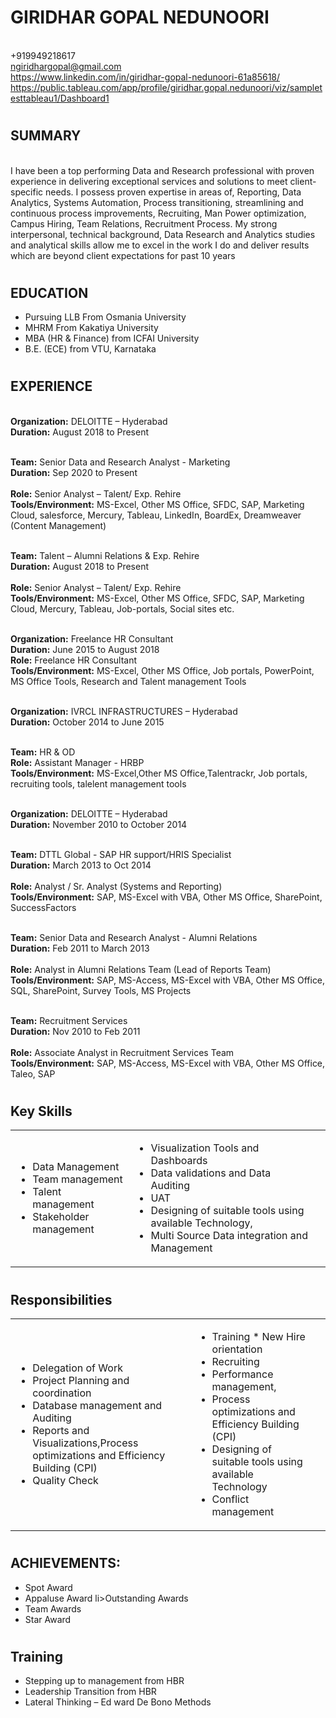 # <h1>GIRIDHAR GOPAL NEDUNOORI
<br>+919949218617
<br>ngiridhargopal@gmail.com
<br>https://www.linkedin.com/in/giridhar-gopal-nedunoori-61a85618/
<br>https://public.tableau.com/app/profile/giridhar.gopal.nedunoori/viz/sampletesttableau1/Dashboard1
  
# <h2>SUMMARY
  <br>
I have been a top performing  Data and Research professional with proven experience in delivering exceptional services and solutions to meet client-specific needs. I possess proven expertise in areas of, Reporting, Data Analytics, Systems Automation, Process transitioning, streamlining and continuous process improvements, Recruiting, Man Power optimization, Campus Hiring, Team Relations, Recruitment Process. My strong interpersonal, technical background, Data Research and Analytics studies and analytical skills allow me to excel in the work I do and deliver results which are beyond client expectations for past 10 years

# <h2>EDUCATION
<Ul>
<li>Pursuing LLB From Osmania University
<li>MHRM From Kakatiya University
<li>MBA (HR & Finance) from ICFAI University
<li>B.E. (ECE) from VTU, Karnataka
</Ul>
  
# <h2>EXPERIENCE
  
<br><strong>Organization:</strong>	DELOITTE – Hyderabad
<br><strong>Duration:</strong>	August 2018 to Present

<br><strong>Team:</strong>		Senior Data and Research Analyst - Marketing
<br><strong>Duration:</strong> 	Sep 2020 to Present			
<br><strong>Role:</strong>  		Senior Analyst – Talent/ Exp. Rehire
<br><strong>Tools/Environment:</strong>	MS-Excel, Other MS Office, SFDC, SAP, Marketing Cloud, salesforce, Mercury, Tableau, LinkedIn, BoardEx, Dreamweaver (Content Management)

<br><strong>Team:</strong>	Talent – Alumni Relations & Exp. Rehire 
<br><strong>Duration:</strong> 	August 2018 to Present			
<br><strong>Role:</strong>  		Senior Analyst – Talent/ Exp. Rehire
<br><strong>Tools/Environment:</strong>	MS-Excel, Other MS Office, SFDC, SAP, Marketing Cloud, Mercury, Tableau, Job-portals, Social sites etc.

 
<br><strong>Organization:</strong>	Freelance HR Consultant
<br><strong>Duration:</strong>	June 2015 to August 2018
<br><strong>Role:</strong>  		Freelance HR Consultant
<br><strong>Tools/Environment:</strong>	MS-Excel, Other MS Office, Job portals, PowerPoint, MS Office Tools, Research and Talent management Tools
  
<br><strong>Organization:</strong>	IVRCL INFRASTRUCTURES – Hyderabad
<br><strong>Duration:</strong>	October 2014 to June 2015

<br><strong>Team:</strong>		HR & OD
<br><strong>Role:</strong>  		Assistant Manager - HRBP
<br><strong>Tools/Environment:</strong>	MS-Excel,Other MS Office,Talentrackr, Job portals, recruiting tools, talelent management tools
  
<br><strong>Organization:</strong>	DELOITTE – Hyderabad
<br><strong>Duration:</strong>	November 2010 to October 2014

<br><strong>Team:</strong>		DTTL Global - SAP HR support/HRIS Specialist
<br><strong>Duration:</strong> 	March 2013 to Oct 2014			
<br><strong>Role:</strong>  		Analyst / Sr. Analyst (Systems and Reporting)
<br><strong>Tools/Environment:</strong>	SAP, MS-Excel with VBA, Other MS Office, SharePoint, SuccessFactors
  
<br><strong>Team:</strong>		Senior Data and Research Analyst - Alumni Relations
<br><strong>Duration:</strong> 	Feb 2011 to March 2013			
<br><strong>Role:</strong>  		Analyst in Alumni Relations Team (Lead of Reports Team)
<br><strong>Tools/Environment:</strong>	SAP, MS-Access, MS-Excel with VBA, Other MS Office, SQL, SharePoint, Survey Tools, MS Projects
  
<br><strong>Team:</strong>		Recruitment Services
<br><strong>Duration:</strong> 	Nov 2010 to Feb 2011			
<br><strong>Role:</strong>  		Associate Analyst in Recruitment Services Team
<br><strong>Tools/Environment:</strong>	SAP, MS-Access, MS-Excel with VBA, Other MS Office, Taleo, SAP
  
  
# <h2>Key Skills
<table><tr><td>
<Ul>
<li>Data Management
<li>Team management
<li>Talent management
<li>Stakeholder management</Ul>
</td><td>
<Ul>
<li>Visualization Tools and Dashboards
<li>Data validations and Data Auditing
<li>UAT
<li>Designing of suitable tools using available Technology,
<li>Multi Source Data integration and Management
</Ul><td></tr></table>
    
# <h2> Responsibilities
<table>  <tr><td>
<Ul>
<li>Delegation of Work
<li>Project Planning and coordination
<li>Database management and Auditing
<li> Reports and Visualizations,Process optimizations and Efficiency Building (CPI)
<li> Quality Check
 </Ul></td><td>
<Ul>
<li>Training * New Hire orientation
<li>Recruiting
<li>Performance management,  
<li>  Process optimizations and Efficiency Building (CPI)
<li>Designing of suitable tools using available Technology
<li>Conflict management
</Ul><td></tr></table>
    
# <h2> ACHIEVEMENTS:
<Ul>
<li>Spot Award
<li>Appaluse Award 
li>Outstanding Awards 
<li>Team Awards 
<li>Star Award
</Ul>   
  
# <h2> Training
<Ul>
<li>Stepping up to management from HBR
<li>Leadership Transition from HBR 
<li>Lateral Thinking – Ed ward De Bono Methods
 </Ul>   
